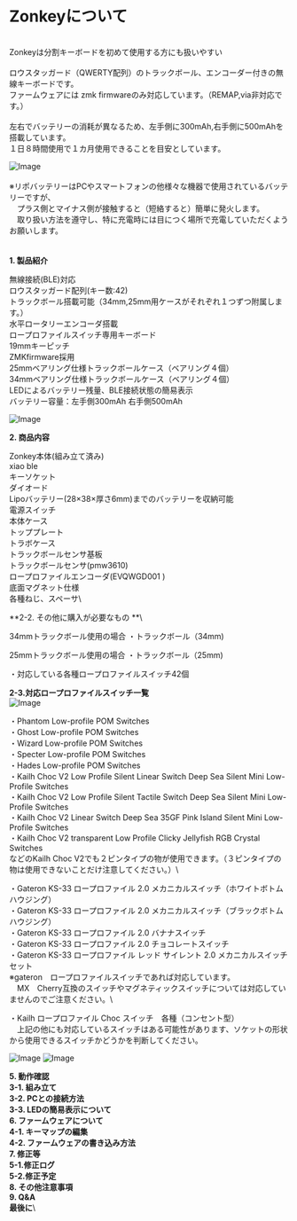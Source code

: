# Zonkeyについて
\
Zonkeyは分割キーボードを初めて使用する方にも扱いやすい\
\
ロウスタッガード（QWERTY配列）のトラックボール、エンコーダー付きの無線キーボードです。\
ファームウェアには zmk firmwareのみ対応しています。（REMAP,via非対応です。）
\
\
左右でバッテリーの消耗が異なるため、左手側に300mAh,右手側に500mAhを搭載しています。\
１日８時間使用で１カ月使用できることを目安としています。


![Image](https://github.com/user-attachments/assets/8a479e45-fbee-44db-97cd-d00713b36cb2)
\
\
※リポバッテリーはPCやスマートフォンの他様々な機器で使用されているバッテリーですが、\
　プラス側とマイナス側が接触すると（短絡すると）簡単に発火します。\
　取り扱い方法を遵守し、特に充電時には目につく場所で充電していただくようお願いします。
\
\
\
**1. 製品紹介**

無線接続(BLE)対応\
ロウスタッガード配列(キー数:42)\
トラックボール搭載可能（34mm,25mm用ケースがそれぞれ１つずつ附属します。）\
水平ロータリーエンコーダ搭載\
ロープロファイルスイッチ専用キーボード\
19mmキーピッチ\
ZMKfirmware採用\
25mmベアリング仕様トラックボールケース（ベアリング４個）\
34mmベアリング仕様トラックボールケース（ベアリング４個）\
LEDによるバッテリー残量、BLE接続状態の簡易表示\
バッテリー容量：左手側300mAh  右手側500mAh

![Image](https://github.com/user-attachments/assets/5f487546-771b-44a3-b13c-cabdf2f41b11)


**2. 商品内容**

Zonkey本体(組み立て済み)\
xiao ble\
キーソケット\
ダイオード\
Lipoバッテリー(28×38×厚さ6mm)までのバッテリーを収納可能\
電源スイッチ\
本体ケース\
トッププレート\
トラボケース\
トラックボールセンサ基板\
トラックボールセンサ(pmw3610)\
ロープロファイルエンコーダ(EVQWGD001 )\
底面マグネット仕様\
各種ねじ、スペーサ\


**2-2. その他に購入が必要なもの **\
 
34mmトラックボール使用の場合
・トラックボール（34mm)

25mmトラックボール使用の場合
・トラックボール（25mm)

・対応している各種ロープロファイルスイッチ42個



**2-3.対応ロープロファイルスイッチ一覧**\
![Image](https://github.com/user-attachments/assets/03dbc5da-85f1-4aac-bc44-5c0c68d64fdc)

・Phantom Low-profile POM Switches\
・Ghost Low-profile POM Switches\
・Wizard Low-profile POM Switches\
・Specter Low-profile POM Switches\
・Hades Low-profile POM Switches\
・Kailh Choc V2 Low Profile Silent Linear Switch Deep Sea Silent Mini Low-Profile Switches\
・Kailh Choc V2 Low Profile Silent Tactile Switch Deep Sea Silent Mini Low-Profile Switches\
・Kailh Choc V2 Linear Switch Deep Sea 35GF Pink Island Silent Mini Low-Profile Switches\
・Kailh Choc V2 transparent Low Profile Clicky Jellyfish RGB Crystal Switches\
などのKailh Choc V2でも２ピンタイプの物が使用できます。（３ピンタイプの物は使用できないことだけ注意してください。）\

・Gateron KS-33 ロープロファイル 2.0 メカニカルスイッチ（ホワイトボトムハウジング）\
・Gateron KS-33 ロープロファイル 2.0 メカニカルスイッチ（ブラックボトムハウジング）\
・Gateron KS-33 ロープロファイル 2.0 バナナスイッチ\
・Gateron KS-33 ロープロファイル 2.0 チョコレートスイッチ\
・Gateron KS-33 ロープロファイル レッド サイレント 2.0 メカニカルスイッチセット\
※gateron　ロープロファイルスイッチであれば対応しています。\
　MX　Cherry互換のスイッチやマグネティックスイッチについては対応していませんのでご注意ください。\

 ・Kailh ロープロファイル Choc スイッチ　各種（コンセント型）\
　上記の他にも対応しているスイッチはある可能性があります、ソケットの形状から使用できるスイッチかどうかを判断してください。

 ![Image](https://github.com/user-attachments/assets/464428ef-828a-4770-b0cc-90586c19c4cb)
 ![Image](https://github.com/user-attachments/assets/8688c4ff-4236-4a42-a4be-1c67b1a00004)


**5. 動作確認**\
**3-1. 組み立て**\
**3-2. PCとの接続方法**\
**3-3. LEDの簡易表示について**\
**6. ファームウェアについて**\
**4-1. キーマップの編集**\
**4-2. ファームウェアの書き込み方法**\
**7. 修正等**\
**5-1.修正ログ**\
**5-2.修正予定**\
**8. その他注意事項**\
**9. Q&A**\
**最後に**\
